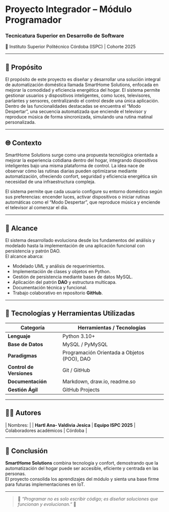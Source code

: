 
#  Proyecto Integrador – Módulo Programador

### Tecnicatura Superior en Desarrollo de Software  
📍 Instituto Superior Politécnico Córdoba (ISPC) | Cohorte 2025

---

## 🎯 Propósito
El propósito de este proyecto es diseñar y desarrollar una solución integral de automatización doméstica llamada SmartHome Solutions, enfocada en mejorar la comodidad y eficiencia energética del hogar.
El sistema permite gestionar usuarios y dispositivos inteligentes, como luces, televisores, parlantes y sensores, centralizando el control desde una única aplicación.
Dentro de las funcionalidades destacadas se encuentra el “Modo Despertar”, una secuencia automatizada que enciende el televisor y reproduce música de forma sincronizada, simulando una rutina matinal personalizada.


---

## 🌐 Contexto
SmartHome Solutions surge como una propuesta tecnológica orientada a mejorar la experiencia cotidiana dentro del hogar, integrando dispositivos inteligentes bajo una misma plataforma de control.
La idea nace de observar cómo las rutinas diarias pueden optimizarse mediante automatización, ofreciendo confort, seguridad y eficiencia energética sin necesidad de una infraestructura compleja.

El sistema permite que cada usuario configure su entorno doméstico según sus preferencias: encender luces, activar dispositivos o iniciar rutinas automáticas como el “Modo Despertar”, que reproduce música y enciende el televisor al comenzar el día.


---

## 🧩 Alcance
El sistema desarrollado evoluciona desde los fundamentos del análisis y modelado hasta la implementación de una aplicación funcional con persistencia y patrón DAO.  
El alcance abarca:

- Modelado UML y análisis de requerimientos.  
- Implementación de clases y objetos en Python.  
- Gestión de persistencia mediante bases de datos MySQL.  
- Aplicación del patrón **DAO** y estructura multicapa.  
- Documentación técnica y funcional.  
- Trabajo colaborativo en repositorio **GitHub**.


---

## 🧰 Tecnologías y Herramientas Utilizadas

| Categoría | Herramientas / Tecnologías |
|------------|----------------------------|
| **Lenguaje** | Python 3.10+ |
| **Base de Datos** | MySQL / PyMySQL |
| **Paradigmas** | Programación Orientada a Objetos (POO), DAO |
| **Control de Versiones** | Git / GitHub |
| **Documentación** | Markdown, draw.io, readme.so |
| **Gestión Ágil** | GitHub Projects |

---

## 👩‍💻 Autores

| Nombres: | 
| **Hartl Ana- Valdivia Jesica**
| **Equipo ISPC 2025** | Colaboradores académicos | Córdoba |

---
## 🧩 **Conclusión**
**SmartHome Solutions** combina tecnología y confort, demostrando que la automatización del hogar puede ser accesible, eficiente y centrada en las personas.  
El proyecto consolida los aprendizajes del módulo y sienta una base firme para futuras implementaciones en IoT.


---

> 💬 *“Programar no es solo escribir código; es diseñar soluciones que funcionan y evolucionan.”* 🚀

